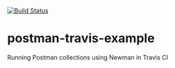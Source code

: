 [![Build Status](https://travis-ci.org/upgundecha/postman-travis-example.svg?branch=master)](https://travis-ci.org/upgundecha/postman-travis-example)

# postman-travis-example
Running Postman collections using Newman in Travis CI
